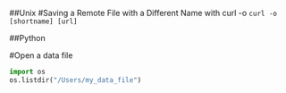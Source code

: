 ##Unix
#Saving a Remote File with a Different Name with curl -o
```curl -o [shortname] [url]```



##Python

#Open a data file
```python
import os
os.listdir("/Users/my_data_file")
```
